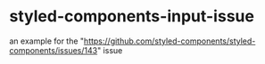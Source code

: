 # styled-components-input-issue
an example for the "https://github.com/styled-components/styled-components/issues/143" issue
